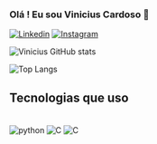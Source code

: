 ### Olá ! Eu sou Vinicius Cardoso 🚩

[![Linkedin](https://img.shields.io/badge/LinkedIn-0077B5?style=for-the-badge&logo=linkedin&logoColor=white)](https://www.linkedin.com/in/vinicius-cardoso-306443306/)
[![Instagram](https://img.shields.io/badge/Instagram-E4405F?style=for-the-badge&logo=instagram&logoColor=white)](https://www.instagram.com/vini.offsec/) 

![Vinicius GitHub stats](https://github-readme-stats.vercel.app/api?username=vini-arima&theme=dark&show_icons=true) 

![Top Langs](https://github-readme-stats.vercel.app/api/top-langs/?username=vini-arima&hide_progress=true)

## Tecnologias que uso 
<div style ="display: inline_block"> <br/> 
    <img align="center" alt="python" src="https://img.shields.io/badge/Python-3776AB?style=for-the-badge&logo=python&logoColor=white"> 
    <img align="center" alt="C" src=https://img.shields.io/badge/C-00599C?style=for-the-badge&logo=c&logoColor=white> 
    <img align="center" alt="C" src=https://img.shields.io/badge/C%2B%2B-00599C?style=for-the-badge&logo=c%2B%2B&logoColor=white> 
